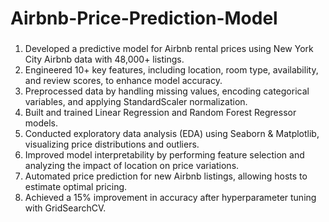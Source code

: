 # Airbnb-Price-Prediction-Model

###
1) Developed a predictive model for Airbnb rental prices using New York City Airbnb data with 48,000+ listings.
2) Engineered 10+ key features, including location, room type, availability, and review scores, to enhance model accuracy.
3) Preprocessed data by handling missing values, encoding categorical variables, and applying StandardScaler normalization.
4) Built and trained Linear Regression and Random Forest Regressor models.
5) Conducted exploratory data analysis (EDA) using Seaborn & Matplotlib, visualizing price distributions and outliers.
6) Improved model interpretability by performing feature selection and analyzing the impact of location on price variations.
7) Automated price prediction for new Airbnb listings, allowing hosts to estimate optimal pricing.
8) Achieved a 15% improvement in accuracy after hyperparameter tuning with GridSearchCV.
